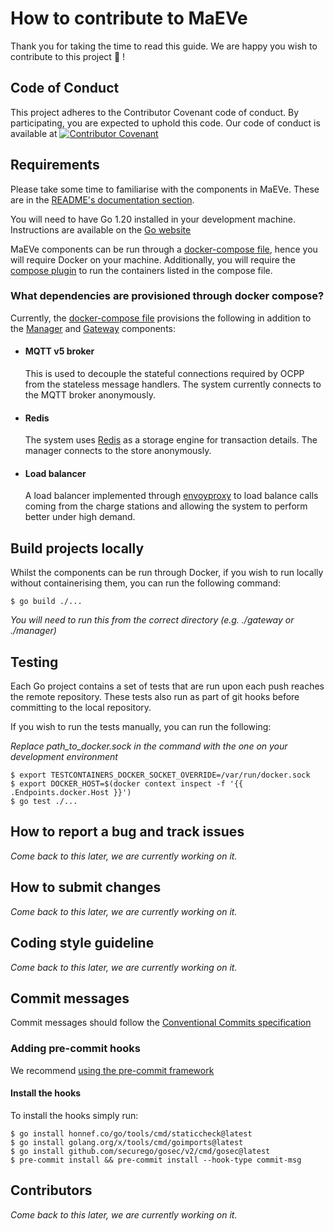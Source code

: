 # How to contribute to MaEVe
Thank you for taking the time to read this guide. We are happy you wish to contribute to this project :partying_face: !

## Code of Conduct
This project adheres to the Contributor Covenant code of conduct. By participating, you are expected to uphold this code. 
Our code of conduct is available at [![Contributor Covenant](https://img.shields.io/badge/Contributor%20Covenant-2.1-4baaaa.svg)](./CODE_OF_CONDUCT.md)

## Requirements
Please take some time to familiarise with the components in MaEVe. These are in the [README's documentation section](./README.md/#documentation).

You will need to have Go 1.20 installed in your development machine. Instructions are available on the [Go website](https://go.dev/doc/install)

MaEVe components can be run through a [docker-compose file](./docker-compose.yml), hence you will require Docker on your machine. 
Additionally, you will require the [compose plugin](https://docs.docker.com/compose/install) to run the containers listed in the compose file.

### What dependencies are provisioned through docker compose?
Currently, the [docker-compose file](./docker-compose.yml) provisions the following 
in addition to the [Manager](./docs/manager.md) and [Gateway](./docs/gateway.md) components:

- #### MQTT v5 broker
    This is used to decouple the stateful connections required by OCPP from the stateless message handlers. The system currently 
connects to the MQTT broker anonymously.

- #### Redis
    The system uses [Redis](https://redis.io/) as a storage engine for transaction details. The manager connects to the store anonymously.

- #### Load balancer
    A load balancer implemented through [envoyproxy](https://www.envoyproxy.io/) to load balance calls coming from the charge stations and allowing the system to
perform better under high demand.

## Build projects locally
Whilst the components can be run through Docker, if you wish to run locally without containerising them, you can run the following command:
```shell
$ go build ./...
```
_You will need to run this from the correct directory (e.g. ./gateway or ./manager)_

## Testing
Each Go project contains a set of tests that are run upon each push reaches the remote repository. 
These tests also run as part of git hooks before committing to the local repository.

If you wish to run the tests manually, you can run the following:

_Replace path_to_docker.sock in the command with the one on your development environment_
```shell
$ export TESTCONTAINERS_DOCKER_SOCKET_OVERRIDE=/var/run/docker.sock
$ export DOCKER_HOST=$(docker context inspect -f '{{ .Endpoints.docker.Host }}')
$ go test ./...
```

## How to report a bug and track issues
_Come back to this later, we are currently working on it._

## How to submit changes
_Come back to this later, we are currently working on it._

## Coding style guideline
_Come back to this later, we are currently working on it._

## Commit messages
Commit messages should follow the [Conventional Commits specification](https://www.conventionalcommits.org/en/v1.0.0/)

### Adding pre-commit hooks
We recommend [using the pre-commit framework](https://pre-commit.com/#install) 

#### Install the hooks
To install the hooks simply run:
```shell
$ go install honnef.co/go/tools/cmd/staticcheck@latest
$ go install golang.org/x/tools/cmd/goimports@latest
$ go install github.com/securego/gosec/v2/cmd/gosec@latest
$ pre-commit install && pre-commit install --hook-type commit-msg
```

## Contributors
_Come back to this later, we are currently working on it._
